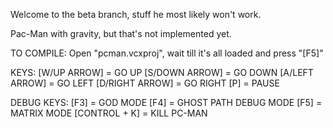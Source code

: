 Welcome to the beta branch, stuff he most likely won't work.

Pac-Man with gravity, but that's not implemented yet.

TO COMPILE:
Open "pcman.vcxproj", wait till it's all loaded and press "[F5]"

KEYS:
[W/UP ARROW] = GO UP
[S/DOWN ARROW] = GO DOWN
[A/LEFT ARROW] = GO LEFT
[D/RIGHT ARROW] = GO RIGHT
[P] = PAUSE

DEBUG KEYS:
[F3] = GOD MODE
[F4] = GHOST PATH DEBUG MODE
[F5] = MATRIX MODE
[CONTROL + K] = KILL PC-MAN
